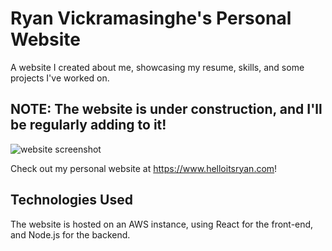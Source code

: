 # Ryan Vickramasinghe's Personal Website
 A website I created about me, showcasing my resume, skills, and some projects I've worked on.

## NOTE: The website is under construction, and I'll be regularly adding to it!

![website screenshot](https://i.imgur.com/a2sF6cx.pngg)

Check out my personal website at https://www.helloitsryan.com!

## Technologies Used
The website is hosted on an AWS instance, using React for the front-end, and Node.js for the backend.
